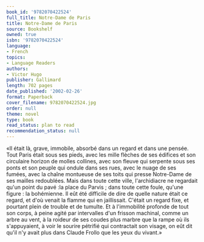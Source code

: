 ```yaml
---
book_id: '9782070422524'
full_title: Notre-Dame de Paris
title: Notre-Dame de Paris
source: Bookshelf
owned: true
isbn: '9782070422524'
language:
- French
topics:
- Language Readers
authors:
- Victor Hugo
publisher: Gallimard
length: 702 pages
date_published: '2002-02-26'
format: Paperback
cover_filename: 9782070422524.jpg
order: null
theme: novel
type: book
read_status: plan to read
recommendation_status: null
---
```

«Il était là, grave, immobile, absorbé dans un regard et dans une pensée. Tout Paris était sous ses pieds, avec les mille flèches de ses édifices et son circulaire horizon de molles collines, avec son fleuve qui serpente sous ses ponts et son peuple qui ondule dans ses rues, avec le nuage de ses fumées, avec la chaîne montueuse de ses toits qui presse Notre-Dame de ses mailles redoublées. Mais dans toute cette ville, l'archidiacre ne regardait qu'un point du pavé :la place du Parvis ; dans toute cette foule, qu'une figure : la bohémienne.
Il eût été difficile de dire de quelle nature était ce regard, et d'où venait la flamme qui en jaillissait. C'était un regard fixe, et pourtant plein de trouble et de tumulte. Et à l'immobilité profonde de tout son corps, à peine agité par intervalles d'un frisson machinal, comme un arbre au vent, à la roideur de ses coudes plus marbre que la rampe où ils s'appuyaient, à voir le sourire pétrifié qui contractait son visage, on eût dit qu'il n'y avait plus dans Claude Frollo que les yeux du vivant.»
